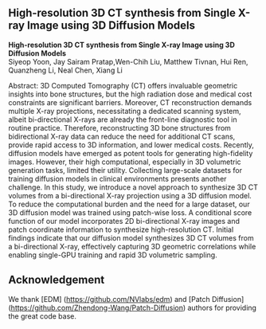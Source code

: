 ## High-resolution 3D CT synthesis from Single X-ray Image using 3D Diffusion Models

**High-resolution 3D CT synthesis from Single X-ray Image using 3D Diffusion Models**<br>
Siyeop Yoon, Jay Sairam Pratap,Wen-Chih Liu, Matthew Tivnan, Hui Ren, Quanzheng Li, Neal Chen, Xiang Li


Abstract: 3D Computed Tomography (CT) offers invaluable geometric insights into bone structures, but the high radiation dose and medical cost constraints are significant barriers. Moreover, CT reconstruction demands multiple X-ray projections, necessitating a dedicated scanning system, albeit bi-directional X-rays are already the front-line diagnostic tool in routine practice. Therefore, reconstructing 3D bone structures from bidirectional X-ray data can reduce the need for additional CT scans, provide rapid access to 3D information, and lower medical costs. Recently, diffusion models have emerged as potent tools for generating high-fidelity images. However, their high computational, especially in 3D volumetric generation tasks, limited their utility. Collecting large-scale datasets for training diffusion models in clinical environments presents another challenge. In this study, we introduce a novel approach to synthesize 3D CT volumes from a bi-directional X-ray projection using a 3D diffusion model. To reduce the computational burden and the need for a large dataset, our 3D diffusion model was trained using patch-wise loss. A conditional score function of our model incorporates 2D bi-directional X-ray images and patch coordinate information to synthesize high-resolution CT. Initial findings indicate that our diffusion model synthesizes 3D CT volumes from a bi-directional X-ray, effectively capturing 3D geometric correlations while enabling single-GPU training and rapid 3D volumetric sampling.


## Acknowledgement
We thank [EDM] (https://github.com/NVlabs/edm) and [Patch Diffusion] (https://github.com/Zhendong-Wang/Patch-Diffusion) authors for providing the great code base.
